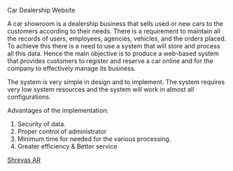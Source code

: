 Car Dealership Website

A car showroom is a dealership business that sells used or new cars to the customers according to their needs. There is a requirement to maintain all the records of users, employees, agencies, vehicles, and the orders placed. To achieve this there is a need to use a system that will store and process all this data. Hence the main objective is to produce a web-based system that provides customers to register and reserve a car online and for the company to effectively manage its business.

The system is very simple in design and to implement. The system requires very low system resources and the system will work in almost all configurations.

Advantages of the implementation:
1.	Security of data.
2.	Proper control of administrator
3.	Minimum time for needed for the various processing.
4.	Greater efficiency & Better service

[Shreyas AR](https://github.com/shreyasar2202)
 

